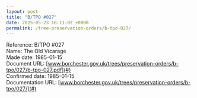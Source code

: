 ```yaml
---
layout: post
title: "B/TPO #027"
date: 2025-05-23 16:11:02 +0000
permalink: /tree-preservation-orders/b-tpo-027/
---
```


Reference:	B/TPO #027 <br/>
Name: The Old Vicarage<br/>
Made date: 1985-01-15<br/>
Document URL: [www.borchester.gov.uk/trees/preservation-orders/b-tpo/027/b-tpo-027.pdf](#)<br/>
Confirmed date: 1985-01-15<br/>
Documentation URL: [www.borchester.gov.uk/trees/preservation-orders/b-tpo/027/](#)<br/>
